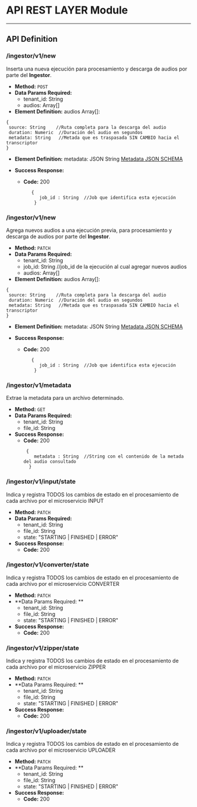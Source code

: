 # API REST LAYER Module


----
## API Definition

### **/ingestor/v1/new**
 Inserta una nueva ejecución para procesamiento y descarga de audios por parte del **Ingestor**.
* **Method:**
  `POST`
* **Data Params Required:**
  * tenant_id: String
  * audios: Array[]
* **Element Definition:** audios Array[]: 
 ```
{
  source: String    //Ruta completa para la descarga del audio
  duration: Numeric  //Duración del audio en segundos
  metadata: String   //Metada que es traspasada SIN CAMBIO hacia el transcriptor
}
```
* **Element Definition:** metadata: JSON String [Metadata JSON SCHEMA](VOC-Metadata.schema.json)
  
* **Success Response:**
  * **Code:** 200 <br />
    ```
       {
          job_id : String  //Job que identifica esta ejecución
        }
    ``` 
<!-- * **Error Response:**
   * **Code:** 401 UNAUTHORIZED <br />
    **Content:** `{ error : "Log in" }`
  * **Code:** 422 UNPROCESSABLE ENTRY <br />
    **Content:** `{ error : "Email Invalid" }` -->

### **/ingestor/v1/new**
 Agrega nuevos audios a una ejecución previa, para procesamiento y descarga de audios por parte del **Ingestor**.
* **Method:**
  `PATCH`
* **Data Params Required:**
  * tenant_id: String
  * job_id: String //job_id de la ejecución al cual agregar nuevos audios
  * audios: Array[]
* **Element Definition:** audios Array[]: 
 ```
{
  source: String    //Ruta completa para la descarga del audio
  duration: Numeric  //Duración del audio en segundos
  metadata: String   //Metada que es traspasada SIN CAMBIO hacia el transcriptor
}
```
* **Element Definition:** metadata: JSON String [Metadata JSON SCHEMA](VOC-Metadata.schema.json)
  
* **Success Response:**
  * **Code:** 200 <br />
    ```
       {
          job_id : String  //Job que identifica esta ejecución
        }
    ``` 
<!-- * **Error Response:**
   * **Code:** 401 UNAUTHORIZED <br />
    **Content:** `{ error : "Log in" }`
  * **Code:** 422 UNPROCESSABLE ENTRY <br />
    **Content:** `{ error : "Email Invalid" }` -->


### **/ingestor/v1/metadata**
 Extrae la metadata para un archivo determinado.
* **Method:**
  `GET`
* **Data Params Required:**
  * tenant_id: String
  * file_id: String
* **Success Response:**
  * **Code:** 200 <br />
      ```
       {
          metadata : String  //String con el contenido de la metada del audio consultado
        }
    ``` 
<!-- * **Error Response:**
   * **Code:** 401 UNAUTHORIZED <br />
    **Content:** `{ error : "Log in" }`
  * **Code:** 422 UNPROCESSABLE ENTRY <br />
    **Content:** `{ error : "Email Invalid" }` -->
    
### **/ingestor/v1/input/state**
 Indica y registra TODOS los cambios de estado en el procesamiento de cada archivo por el microservicio INPUT
* **Method:**
  `PATCH`
* **Data Params Required:**
  * tenant_id: String
  * file_id: String
  * state: "STARTING | FINISHED | ERROR"
* **Success Response:**
  * **Code:** 200 <br />
    <!-- **Content:** `{ id : 12 }` -->
<!-- * **Error Response:**
   * **Code:** 401 UNAUTHORIZED <br />
    **Content:** `{ error : "Log in" }`
  * **Code:** 422 UNPROCESSABLE ENTRY <br />
    **Content:** `{ error : "Email Invalid" }` -->

### **/ingestor/v1/converter/state**
 Indica y registra TODOS los cambios de estado en el procesamiento de cada archivo por el microservicio CONVERTER
* **Method:**
  `PATCH`
* **Data Params Required: **
  * tenant_id: String
  * file_id: String
  * state: "STARTING | FINISHED | ERROR"
* **Success Response:**
  * **Code:** 200 <br />
    <!-- **Content:** `{ id : 12 }` -->
<!-- * **Error Response:**
   * **Code:** 401 UNAUTHORIZED <br />
    **Content:** `{ error : "Log in" }`
  * **Code:** 422 UNPROCESSABLE ENTRY <br />
    **Content:** `{ error : "Email Invalid" }` -->

    
### **/ingestor/v1/zipper/state**
 Indica y registra TODOS los cambios de estado en el procesamiento de cada archivo por el microservicio ZIPPER
* **Method:**
  `PATCH`
* **Data Params Required: **
  * tenant_id: String
  * file_id: String
  * state: "STARTING | FINISHED | ERROR"
* **Success Response:**
  * **Code:** 200 <br />
    <!-- **Content:** `{ id : 12 }` -->
<!-- * **Error Response:**
   * **Code:** 401 UNAUTHORIZED <br />
    **Content:** `{ error : "Log in" }`
  * **Code:** 422 UNPROCESSABLE ENTRY <br />
    **Content:** `{ error : "Email Invalid" }` -->

    
### **/ingestor/v1/uploader/state**
 Indica y registra TODOS los cambios de estado en el procesamiento de cada archivo por el microservicio UPLOADER
* **Method:**
  `PATCH`
* **Data Params Required: **
  * tenant_id: String
  * file_id: String
  * state: "STARTING | FINISHED | ERROR"
* **Success Response:**
  * **Code:** 200 <br />
    <!-- **Content:** `{ id : 12 }` -->
<!-- * **Error Response:**
   * **Code:** 401 UNAUTHORIZED <br />
    **Content:** `{ error : "Log in" }`
  * **Code:** 422 UNPROCESSABLE ENTRY <br />
    **Content:** `{ error : "Email Invalid" }` -->
